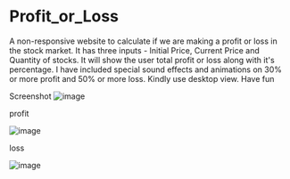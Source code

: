 # Profit_or_Loss
 A non-responsive website to calculate if we are making a profit or loss in the stock market.
 It has three inputs - Initial Price, Current Price and Quantity of stocks.
 It will show the user total profit or loss along with it's percentage.
 I have included special sound effects and animations on 30% or more profit and 50% or more loss. Kindly use desktop view. Have fun

Screenshot
![image](https://user-images.githubusercontent.com/66175237/191342927-58ec917c-951b-4495-b2c7-a227cf96f346.png)

profit

![image](https://user-images.githubusercontent.com/66175237/191341843-704f2d09-fe9b-4ef6-82d1-981ee0ddaf98.png)


loss

![image](https://user-images.githubusercontent.com/66175237/191341607-2347aa8c-5a99-40f3-b549-c6cf3407c517.png)

